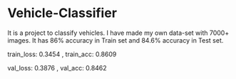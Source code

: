 # Vehicle-Classifier
It is a project to classify vehicles. I have made my own data-set with 7000+ images. It has 86% accuracy in Train set and 84.6% accuracy in Test set.

train_loss: 0.3454 , train_acc: 0.8609

val_loss: 0.3876 , val_acc: 0.8462
